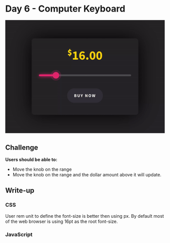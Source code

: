 # Day 6 - Computer Keyboard

![Advent of JavaScript](screen.gif)

## Challenge

**Users should be able to:**

-   Move the knob on the range
-   Move the knob on the range and the dollar amount above it will update.

## Write-up

### CSS

User rem unit to define the font-size is better then using px. By default most of the web browser is using 16pt as the root font-size.

### JavaScript
